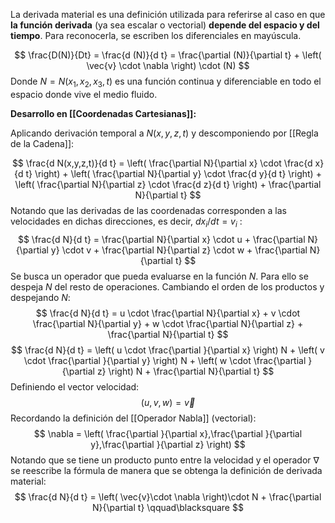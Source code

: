 
La derivada material es una definición utilizada para referirse al caso en que **la función derivada** (ya sea escalar o vectorial) **depende del espacio y del tiempo**. Para reconocerla, se escriben los diferenciales en mayúscula.

$$
	\frac{D(N)}{Dt} = \frac{d (N)}{d t} = \frac{\partial (N)}{\partial t} + \left( \vec{v} \cdot \nabla \right) \cdot (N)
$$
Donde $N = N(x_1,x_2,x_3,t)$ es una función continua y diferenciable en todo el espacio donde vive el medio fluido.

**Desarrollo en [[Coordenadas Cartesianas]]:**

Aplicando derivación temporal a $N(x,y,z,t)$ y descomponiendo por [[Regla de la Cadena]]: 

$$
	\frac{d N(x,y,z,t)}{d t} = \left( \frac{\partial N}{\partial x} \cdot \frac{d x}{d t} \right) + \left( \frac{\partial N}{\partial y} \cdot \frac{d y}{d t} \right) + \left( \frac{\partial N}{\partial z} \cdot \frac{d z}{d t} \right) + \frac{\partial N}{\partial t}
$$
Notando que las derivadas de las coordenadas corresponden a las velocidades en dichas direcciones, es decir, $dx_i/dt = v_i$ :
$$  \frac{d N}{d t} = \frac{\partial N}{\partial x} \cdot u + \frac{\partial N}{\partial y} \cdot v + \frac{\partial N}{\partial z} \cdot w + \frac{\partial N}{\partial t}  $$
Se busca un operador que pueda evaluarse en la función $N$. Para ello se despeja $N$ del resto de operaciones. Cambiando el orden de los productos y despejando $N$:
$$  \frac{d N}{d t} = u \cdot \frac{\partial N}{\partial x} + v \cdot \frac{\partial N}{\partial y} + w \cdot \frac{\partial N}{\partial z} + \frac{\partial N}{\partial t}  $$
$$  \frac{d N}{d t} = \left( u \cdot \frac{\partial }{\partial x} \right) N + \left( v \cdot \frac{\partial }{\partial y} \right) N + \left( w \cdot \frac{\partial }{\partial z} \right) N + \frac{\partial N}{\partial t}  $$
Definiendo el vector velocidad:
$$ \left( u,v,w \right) = \vec{v} $$
Recordando la definición del [[Operador Nabla]] (vectorial):
$$ \nabla = \left( \frac{\partial }{\partial x},\frac{\partial }{\partial y},\frac{\partial }{\partial z} \right) $$
Notando que se tiene un producto punto entre la velocidad y el operador $\nabla$ se reescribe la fórmula de manera que se obtenga la definición de derivada material:
$$ \frac{d N}{d t} = \left( \vec{v}\cdot \nabla  \right)\cdot N + \frac{\partial N}{\partial t} \qquad\blacksquare $$

